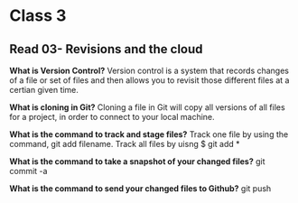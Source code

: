 # Class 3


## Read 03- Revisions and the cloud

**What is Version Control?**
Version control is a system that records changes of a file or set of files and then allows you to revisit those different files at a certian given time.

**What is cloning in Git?**
Cloning a file in Git will copy all versions of all files for a project, in order to connect to your local machine.

**What is the command to track and stage files?**
Track one file by using the command, git add filename. Track all files by uisng $ git add *

**What is the command to take a snapshot of your changed files?**
git commit -a

**What is the command to send your changed files to Github?**
git push
